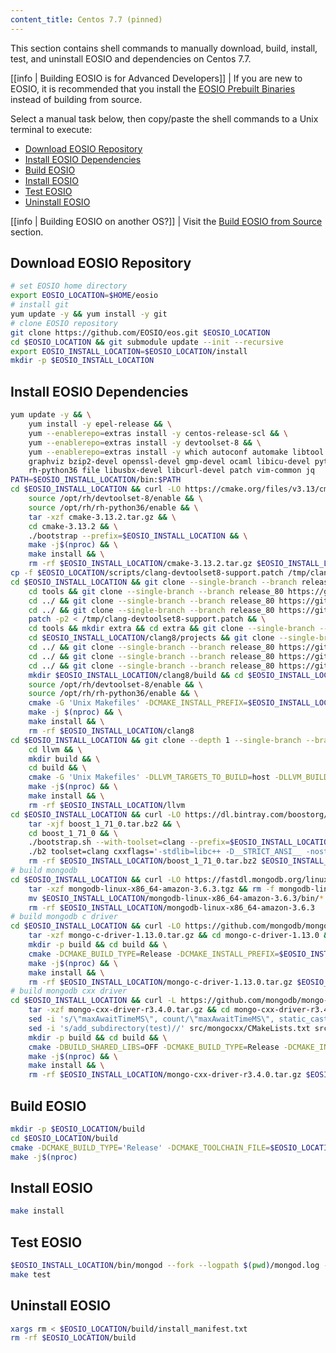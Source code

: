 ```yaml
---
content_title: Centos 7.7 (pinned)
---
```


This section contains shell commands to manually download, build, install, test, and uninstall EOSIO and dependencies on Centos 7.7.

[[info | Building EOSIO is for Advanced Developers]]
| If you are new to EOSIO, it is recommended that you install the [EOSIO Prebuilt Binaries](../../00_install-prebuilt-binaries.md) instead of building from source.

Select a manual task below, then copy/paste the shell commands to a Unix terminal to execute:

* [Download EOSIO Repository](#download-eosio-repository)
* [Install EOSIO Dependencies](#install-eosio-dependencies)
* [Build EOSIO](#build-eosio)
* [Install EOSIO](#install-eosio)
* [Test EOSIO](#test-eosio)
* [Uninstall EOSIO](#uninstall-eosio)

[[info | Building EOSIO on another OS?]]
| Visit the [Build EOSIO from Source](../index.md) section.

<!-- The code within the following block is used in our CI/CD. It will be converted line by line into statements inside of a temporary Dockerfile and used to build our docker tag for this OS. 
Therefore, COPY and other Dockerfile-isms are not permitted. -->

## Download EOSIO Repository
<!-- CLONE -->
```sh
# set EOSIO home directory
export EOSIO_LOCATION=$HOME/eosio
# install git
yum update -y && yum install -y git
# clone EOSIO repository
git clone https://github.com/EOSIO/eos.git $EOSIO_LOCATION
cd $EOSIO_LOCATION && git submodule update --init --recursive
export EOSIO_INSTALL_LOCATION=$EOSIO_LOCATION/install
mkdir -p $EOSIO_INSTALL_LOCATION
```
<!-- CLONE END -->

## Install EOSIO Dependencies
<!-- DEPS -->
```sh
yum update -y && \
    yum install -y epel-release && \
    yum --enablerepo=extras install -y centos-release-scl && \
    yum --enablerepo=extras install -y devtoolset-8 && \
    yum --enablerepo=extras install -y which autoconf automake libtool make bzip2 doxygen \
    graphviz bzip2-devel openssl-devel gmp-devel ocaml libicu-devel python python-devel \
    rh-python36 file libusbx-devel libcurl-devel patch vim-common jq
PATH=$EOSIO_INSTALL_LOCATION/bin:$PATH
cd $EOSIO_INSTALL_LOCATION && curl -LO https://cmake.org/files/v3.13/cmake-3.13.2.tar.gz && \
    source /opt/rh/devtoolset-8/enable && \
    source /opt/rh/rh-python36/enable && \
    tar -xzf cmake-3.13.2.tar.gz && \
    cd cmake-3.13.2 && \
    ./bootstrap --prefix=$EOSIO_INSTALL_LOCATION && \
    make -j$(nproc) && \
    make install && \
    rm -rf $EOSIO_INSTALL_LOCATION/cmake-3.13.2.tar.gz $EOSIO_INSTALL_LOCATION/cmake-3.13.2
cp -f $EOSIO_LOCATION/scripts/clang-devtoolset8-support.patch /tmp/clang-devtoolset8-support.patch
cd $EOSIO_INSTALL_LOCATION && git clone --single-branch --branch release_80 https://git.llvm.org/git/llvm.git clang8 && cd clang8 && git checkout 18e41dc && \
    cd tools && git clone --single-branch --branch release_80 https://git.llvm.org/git/lld.git && cd lld && git checkout d60a035 && \
    cd ../ && git clone --single-branch --branch release_80 https://git.llvm.org/git/polly.git && cd polly && git checkout 1bc06e5 && \
    cd ../ && git clone --single-branch --branch release_80 https://git.llvm.org/git/clang.git clang && cd clang && git checkout a03da8b && \
    patch -p2 < /tmp/clang-devtoolset8-support.patch && \
    cd tools && mkdir extra && cd extra && git clone --single-branch --branch release_80 https://git.llvm.org/git/clang-tools-extra.git && cd clang-tools-extra && git checkout 6b34834 && \
    cd $EOSIO_INSTALL_LOCATION/clang8/projects && git clone --single-branch --branch release_80 https://git.llvm.org/git/libcxx.git && cd libcxx && git checkout 1853712 && \
    cd ../ && git clone --single-branch --branch release_80 https://git.llvm.org/git/libcxxabi.git && cd libcxxabi && git checkout d7338a4 && \
    cd ../ && git clone --single-branch --branch release_80 https://git.llvm.org/git/libunwind.git && cd libunwind && git checkout 57f6739 && \
    cd ../ && git clone --single-branch --branch release_80 https://git.llvm.org/git/compiler-rt.git && cd compiler-rt && git checkout 5bc7979 && \
    mkdir $EOSIO_INSTALL_LOCATION/clang8/build && cd $EOSIO_INSTALL_LOCATION/clang8/build && \
    source /opt/rh/devtoolset-8/enable && \
    source /opt/rh/rh-python36/enable && \
    cmake -G 'Unix Makefiles' -DCMAKE_INSTALL_PREFIX=$EOSIO_INSTALL_LOCATION -DLLVM_BUILD_EXTERNAL_COMPILER_RT=ON -DLLVM_BUILD_LLVM_DYLIB=ON -DLLVM_ENABLE_LIBCXX=ON -DLLVM_ENABLE_RTTI=ON -DLLVM_INCLUDE_DOCS=OFF -DLLVM_OPTIMIZED_TABLEGEN=ON -DLLVM_TARGETS_TO_BUILD=X86 -DCMAKE_BUILD_TYPE=Release .. && \
    make -j $(nproc) && \
    make install && \
    rm -rf $EOSIO_INSTALL_LOCATION/clang8
cd $EOSIO_INSTALL_LOCATION && git clone --depth 1 --single-branch --branch release_80 https://github.com/llvm-mirror/llvm.git llvm && \
    cd llvm && \
    mkdir build && \
    cd build && \
    cmake -G 'Unix Makefiles' -DLLVM_TARGETS_TO_BUILD=host -DLLVM_BUILD_TOOLS=false -DLLVM_ENABLE_RTTI=1 -DCMAKE_BUILD_TYPE=Release -DCMAKE_INSTALL_PREFIX=$EOSIO_INSTALL_LOCATION -DCMAKE_TOOLCHAIN_FILE=$EOSIO_LOCATION/scripts/pinned_toolchain.cmake -DCMAKE_EXE_LINKER_FLAGS=-pthread -DCMAKE_SHARED_LINKER_FLAGS=-pthread -DLLVM_ENABLE_PIC=NO .. && \
    make -j$(nproc) && \
    make install && \
    rm -rf $EOSIO_INSTALL_LOCATION/llvm
cd $EOSIO_INSTALL_LOCATION && curl -LO https://dl.bintray.com/boostorg/release/1.71.0/source/boost_1_71_0.tar.bz2 && \
    tar -xjf boost_1_71_0.tar.bz2 && \
    cd boost_1_71_0 && \
    ./bootstrap.sh --with-toolset=clang --prefix=$EOSIO_INSTALL_LOCATION && \
    ./b2 toolset=clang cxxflags='-stdlib=libc++ -D__STRICT_ANSI__ -nostdinc++ -I$EOSIO_INSTALL_LOCATION/include/c++/v1 -D_FORTIFY_SOURCE=2 -fstack-protector-strong -fpie' linkflags='-stdlib=libc++ -pie' link=static threading=multi --with-iostreams --with-date_time --with-filesystem --with-system --with-program_options --with-chrono --with-test -q -j$(nproc) install && \
    rm -rf $EOSIO_INSTALL_LOCATION/boost_1_71_0.tar.bz2 $EOSIO_INSTALL_LOCATION/boost_1_71_0
# build mongodb
cd $EOSIO_INSTALL_LOCATION && curl -LO https://fastdl.mongodb.org/linux/mongodb-linux-x86_64-amazon-3.6.3.tgz && \
    tar -xzf mongodb-linux-x86_64-amazon-3.6.3.tgz && rm -f mongodb-linux-x86_64-amazon-3.6.3.tgz && \
    mv $EOSIO_INSTALL_LOCATION/mongodb-linux-x86_64-amazon-3.6.3/bin/* $EOSIO_INSTALL_LOCATION/bin/ && \
    rm -rf $EOSIO_INSTALL_LOCATION/mongodb-linux-x86_64-amazon-3.6.3
# build mongodb c driver
cd $EOSIO_INSTALL_LOCATION && curl -LO https://github.com/mongodb/mongo-c-driver/releases/download/1.13.0/mongo-c-driver-1.13.0.tar.gz && \
    tar -xzf mongo-c-driver-1.13.0.tar.gz && cd mongo-c-driver-1.13.0 && \
    mkdir -p build && cd build && \
    cmake -DCMAKE_BUILD_TYPE=Release -DCMAKE_INSTALL_PREFIX=$EOSIO_INSTALL_LOCATION -DENABLE_BSON=ON -DENABLE_SSL=OPENSSL -DENABLE_AUTOMATIC_INIT_AND_CLEANUP=OFF -DENABLE_STATIC=ON -DENABLE_ICU=OFF -DENABLE_SNAPPY=OFF  -DCMAKE_TOOLCHAIN_FILE=$EOSIO_LOCATION/scripts/pinned_toolchain.cmake .. && \
    make -j$(nproc) && \
    make install && \
    rm -rf $EOSIO_INSTALL_LOCATION/mongo-c-driver-1.13.0.tar.gz $EOSIO_INSTALL_LOCATION/mongo-c-driver-1.13.0
# build mongodb cxx driver
cd $EOSIO_INSTALL_LOCATION && curl -L https://github.com/mongodb/mongo-cxx-driver/archive/r3.4.0.tar.gz -o mongo-cxx-driver-r3.4.0.tar.gz && \
    tar -xzf mongo-cxx-driver-r3.4.0.tar.gz && cd mongo-cxx-driver-r3.4.0 && \
    sed -i 's/\"maxAwaitTimeMS\", count/\"maxAwaitTimeMS\", static_cast<int64_t>(count)/' src/mongocxx/options/change_stream.cpp && \
    sed -i 's/add_subdirectory(test)//' src/mongocxx/CMakeLists.txt src/bsoncxx/CMakeLists.txt && \
    mkdir -p build && cd build && \
    cmake -DBUILD_SHARED_LIBS=OFF -DCMAKE_BUILD_TYPE=Release -DCMAKE_INSTALL_PREFIX=$EOSIO_INSTALL_LOCATION -DCMAKE_TOOLCHAIN_FILE=$EOSIO_LOCATION/scripts/pinned_toolchain.cmake .. && \
    make -j$(nproc) && \
    make install && \
    rm -rf $EOSIO_INSTALL_LOCATION/mongo-cxx-driver-r3.4.0.tar.gz $EOSIO_INSTALL_LOCATION/mongo-cxx-driver-r3.4.0
```
<!-- DEPS END -->

## Build EOSIO
<!-- BUILD -->
```sh
mkdir -p $EOSIO_LOCATION/build
cd $EOSIO_LOCATION/build
cmake -DCMAKE_BUILD_TYPE='Release' -DCMAKE_TOOLCHAIN_FILE=$EOSIO_LOCATION/scripts/pinned_toolchain.cmake -DCMAKE_INSTALL_PREFIX=$EOSIO_INSTALL_LOCATION -DBUILD_MONGO_DB_PLUGIN=true ..
make -j$(nproc)
```
<!-- BUILD -->

## Install EOSIO
<!-- INSTALL -->
```sh
make install
```
<!-- INSTALL END -->

## Test EOSIO
<!-- TEST -->
```sh
$EOSIO_INSTALL_LOCATION/bin/mongod --fork --logpath $(pwd)/mongod.log --dbpath $(pwd)/mongodata
make test
```
<!-- TEST END -->

## Uninstall EOSIO
<!-- UNINSTALL -->
```sh
xargs rm < $EOSIO_LOCATION/build/install_manifest.txt
rm -rf $EOSIO_LOCATION/build
```
<!-- UNINSTALL END -->